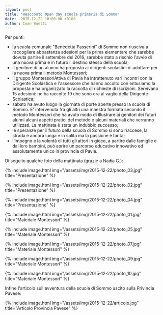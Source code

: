 ```yaml
---
layout: post
title: "Resoconto Open day scuola primaria di Sommo"
date:  2015-12-22 10:00:00 +0100
author: Iwan Buetti
---
```



Per punti:
- la scuola comunale "Benedetta Passerini" di Sommo non riusciva a raccogliere abbastanza adesioni per la prima elementare che sarebbe dovuta partire il settembre del 2016, sarebbe stato a rischio l'avvio di una nuova prima e in futuro il destino stesso della scuola;
- il genitore di un alunno ha proposto ai dirigenti scolastici di adottare per la nuova prima il metodo Montessori;
- il gruppo MontessoriAttiva di Pavia ha intrattenuto vari incontri con la Dirigente Scolastica e l'assessore che hanno accolto con entusiamo la proposta e ha organizzato la raccolta di richieste di iscrizioni. Servivano 15 adesioni: ne ha raccolte 19 che sono ora al vaglio della Dirigente Scolastica;
- sabato ha avuto luogo la giornata di porte aperte presso la scuola di Sommo. E' intervenuta fra gli altri una maestra formata secondo il metodo Montessori che ha avuto modo di illustrare ai genitori dei futuri alunni alcuni aspetti pratici del metodo e alcuni materiali che verranno utilizzati. La mattinata è stata un indubbio successo;
- le speranze per il futuro della scuola di Sommo si sono riaccese, la strada è ancora lunga e in salita ma la passione è tanta;
- l’impegno e la volontà di tutti gli attori in gioco, a partire dalle famiglie e dai loro bambini, può aprire un percorso educativo innovativo ed assolutamente unico in provincia di Pavia.


Di seguito qualche foto della mattinata (grazie a Nadia G.):

{% include image.html img="/assets/img/2015-12-22/photo_03.jpg" title="Presentazione" %}

{% include image.html img="/assets/img/2015-12-22/photo_02.jpg" title="Presentazione" %}

{% include image.html img="/assets/img/2015-12-22/photo_04.jpg" title="Presentazione" %}

{% include image.html img="/assets/img/2015-12-22/photo_01.jpg" title="Materiale Montessori" %}

{% include image.html img="/assets/img/2015-12-22/photo_05.jpg" title="Materiale Montessori" %}

{% include image.html img="/assets/img/2015-12-22/photo_07.jpg" title="Materiale Montessori" %}

{% include image.html img="/assets/img/2015-12-22/photo_09.jpg" title="Materiale Montessori" %}

{% include image.html img="/assets/img/2015-12-22/photo_10.jpg" title="Materiale Montessori" %}




Infine l'articolo sull'avventura della scuola di Sommo uscito sulla Privincia Pavese:

{% include image.html img="/assets/img/2015-12-22/articolo.jpg" title="Articolo Provincia Pavese" %}
